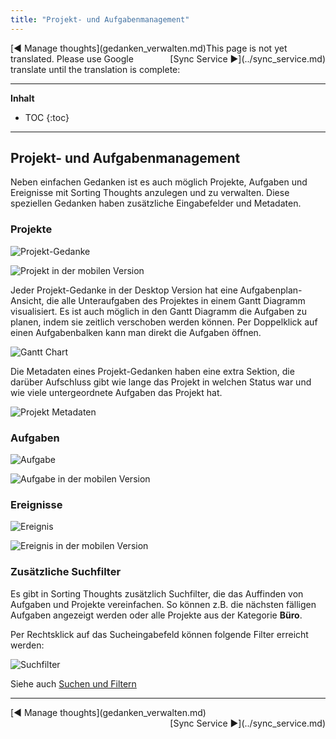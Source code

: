 ```yaml
---
title: "Projekt- und Aufgabenmanagement"
---
```


<div class="pageNavigation">
<div style="float:left;">
   [◀️ Manage thoughts](gedanken_verwalten.md)
</div>
<div style="float:right;">
  [Sync Service ▶️](../sync_service.md)
</div>
</div>

<div class="notTranslated">
This page is not yet translated. Please use Google translate until the translation is complete:
<div id="google_translate_element"></div>
</div>

---------------
__Inhalt__
* TOC
{:toc}
---------------

## Projekt- und Aufgabenmanagement

Neben einfachen Gedanken ist es auch möglich Projekte, Aufgaben und Ereignisse mit Sorting Thoughts anzulegen und zu verwalten. Diese speziellen Gedanken haben zusätzliche Eingabefelder und Metadaten.

### Projekte

![Projekt-Gedanke](../assets/images/projekt-gedanke.png)

![Projekt in der mobilen Version](../assets/images/st-ios-projekt.png)

Jeder Projekt-Gedanke in der Desktop Version hat eine Aufgabenplan-Ansicht, die alle Unteraufgaben des Projektes in einem Gantt Diagramm visualisiert. Es ist auch möglich in den Gantt Diagramm die Aufgaben zu planen, indem sie zeitlich verschoben werden können. Per Doppelklick auf einen Aufgabenbalken kann man direkt die Aufgaben öffnen.

![Gantt Chart](../assets/images/gantt-chart.png)

Die Metadaten eines Projekt-Gedanken haben eine extra Sektion, die darüber Aufschluss gibt wie lange das Projekt in welchen Status war und wie viele untergeordnete Aufgaben das Projekt hat.

![Projekt Metadaten](../assets/images/projekt-metadata.png)

### Aufgaben

![Aufgabe](../assets/images/aufgabe.png)

![Aufgabe in der mobilen Version](../assets/images/st-ios-aufgabe.png)

### Ereignisse

![Ereignis](../assets/images/ereignis.png)

![Ereignis in der mobilen Version](../assets/images/st-ios-ereignis.png)

### Zusätzliche Suchfilter

Es gibt in Sorting Thoughts zusätzlich Suchfilter, die das Auffinden von Aufgaben und Projekte vereinfachen. So können z.B. die nächsten fälligen Aufgaben angezeigt werden oder alle Projekte aus der Kategorie **Büro**.

Per Rechtsklick auf das Sucheingabefeld können folgende Filter erreicht werden:

![Suchfilter](../assets/images/such-filter.png)

Siehe auch [Suchen und Filtern](./gedanken_verwalten_desktop.html#filter)

---------------

<div class="pageNavigation">
<div style="float:left;">
   [◀️ Manage thoughts](gedanken_verwalten.md)
</div>
<div style="float:right;">
  [Sync Service ▶️](../sync_service.md)
</div>
</div>
